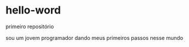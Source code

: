 # hello-word
primeiro repositório

sou um jovem programador dando meus primeiros passos nesse mundo
